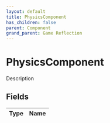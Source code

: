 ```yaml
---
layout: default
title: PhysicsComponent
has_children: false
parent: Component
grand_parent: Game Reflection
---
```

# PhysicsComponent
Description 

## Fields
| Type | Name |
|:-------------|:--------------|
